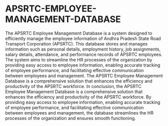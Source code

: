 # APSRTC-EMPLOYEE-MANAGEMENT-DATABASE
The APSRTC Employee Management Database is a system designed to efficiently manage the employee information of Andhra Pradesh State Road Transport Corporation (APSRTC). This database stores and manages information such as personal details, employment history, job assignments, salary details, attendance, and performance records of APSRTC employees. The system aims to streamline the HR processes of the organization by providing easy access to employee information, enabling accurate tracking of employee performance, and facilitating effective communication between employees and management. The APSRTC Employee Management Database is a comprehensive solution that enhances the efficiency and productivity of the APSRTC workforce. In conclusion, the APSRTC Employee Management Database is a comprehensive solution that enhances the efficiency and productivity of the APSRTC workforce. By providing easy access to employee information, enabling accurate tracking of employee performance, and facilitating effective communication between employees and management, the database streamlines the HR processes of the organization and ensures smooth functioning.
